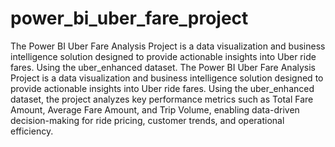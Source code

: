 # power_bi_uber_fare_project
The Power BI Uber Fare Analysis Project is a data visualization and business intelligence solution designed to provide actionable insights into Uber ride fares. Using the uber_enhanced dataset.
The Power BI Uber Fare Analysis Project is a data visualization and business intelligence solution designed to provide actionable insights into Uber ride fares. Using the uber_enhanced dataset, the project analyzes key performance metrics such as Total Fare Amount, Average Fare Amount, and Trip Volume, enabling data-driven decision-making for ride pricing, customer trends, and operational efficiency.
